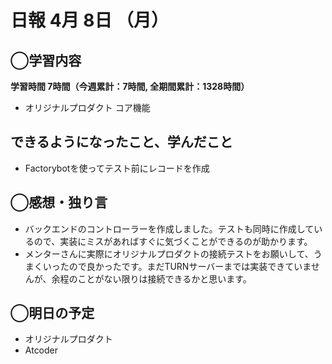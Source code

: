 # 日報  4月 8日 （月）

## ◯学習内容

**学習時間  7時間（今週累計：7時間, 全期間累計：1328時間）**

- オリジナルプロダクト コア機能

## できるようになったこと、学んだこと

- Factorybotを使ってテスト前にレコードを作成

## ◯感想・独り言

- バックエンドのコントローラーを作成しました。テストも同時に作成しているので、実装にミスがあればすぐに気づくことができるのが助かります。
- メンターさんに実際にオリジナルプロダクトの接続テストをお願いして、うまくいったので良かったです。まだTURNサーバーまでは実装できていませんが、余程のことがない限りは接続できるかと思います。

## ◯明日の予定

- オリジナルプロダクト
- Atcoder
